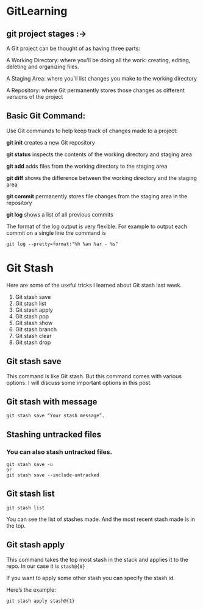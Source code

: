 # GitLearning

## git project stages :->

A Git project can be thought of as having three parts:

A Working Directory: where you'll be doing all the work: creating, editing, deleting and organizing files.

A Staging Area: where you'll list changes you make to the working directory

A Repository: where Git permanently stores those changes as different versions of the project

## Basic Git Command:

Use Git commands to help keep track of changes made to a project:

**git init** creates a new Git repository

**git status** inspects the contents of the working directory and staging area

**git add** adds files from the working directory to the staging area

**git diff** shows the difference between the working directory and the staging area

**git commit** permanently stores file changes from the staging area in the repository

**git log** shows a list of all previous commits


The format of the log output is very flexible. For example to output each commit on a single line the command is 

`git log --pretty=format:"%h %an %ar - %s"`


# Git Stash 

Here are some of the useful tricks I learned about Git stash last week.

1. Git stash save
2. Git stash list
3. Git stash apply
4. Git stash pop
5. Git stash show
6. Git stash branch <name>
7. Git stash clear
8. Git stash drop
  
## Git stash save

This command is like Git stash. But this command comes with various options. I will discuss some important options in this post.

## Git stash with message

```
git stash save “Your stash message”.
```

## Stashing untracked files

 ### You can also stash untracked files.

```
git stash save -u 
or
git stash save --include-untracked
```

## Git stash list

```
git stash list
```

You can see the list of stashes made. And the most recent stash made is in the top.

## Git stash apply

This command takes the top most stash in the stack and applies it to the repo. In our case it is ```stash@{0}```

If you want to apply some other stash you can specify the stash id.

Here’s the example:

```
git stash apply stash@{1}
```


  
